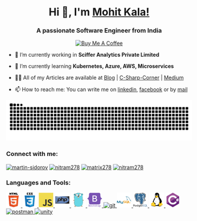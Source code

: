 <h1 align="center">Hi 👋, I'm <a href="http://mohitkala.in">Mohit Kala!</a></h1>
<h3 align="center">A passionate Software Engineer from India</h3>

<div align="center">
 <!-- <img src="https://komarev.com/ghpvc/?username=matrix278&label=Profile%20views&color=48c030&style=flat" height="25" width="130" alt="matrix278" />
  <a href="https://www.buymeacoffee.com/matrix278"> <img src="https://cdn.buymeacoffee.com/buttons/v2/default-yellow.png" height="40" width="140" alt="matrix278" /></a>-->
 <a href="https://www.buymeacoffee.com/mohitkala0s" target="_blank"><img src="https://cdn.buymeacoffee.com/buttons/v2/default-red.png" alt="Buy Me A Coffee" style="height: 60px !important;width: 217px !important;" ></a>
</div>

<!-- <div align="center"> <img src="https://github.com/Matrix278/Matrix278/blob/master/assets/matrix-has-you.gif" alt="matrix278" /> </div> -->

<!-- <p align="left"> <a href="https://github.com/ryo-ma/github-profile-trophy"><img src="https://github-profile-trophy.vercel.app/?username=matrix278&theme=onedark&row=2&column=3" alt="matrix278" /></a> </p> -->

- 🔭 I’m currently working in **Sciffer Analytics Private Limited**

- 🌱 I’m currently learning **Kubernetes, Azure, AWS, Microservices**

- 👨‍💻 All of my Articles are available at [Blog](https://kalamohit.blogspot.com) |  [C-Sharp-Corner](https://www.c-sharpcorner.com/members/mohit-kala2) | [Medium](https://mohitkalajain.medium.com)

- 📫 How to reach me: You can write me on [linkedin](https://www.linkedin.com/in/mohitkalajain), [facebook](https://www.facebook.com/mohit.kala3) or by [mail](mailto:mohitkala0@gmail.com)

<p align="center">
  <img src="https://github.com/mohitkalajain/mohitkalajain/blob/main/github-contribution-grid-snake.svg" alt="snake">
</p>

<h3 align="left">Connect with me:</h3>
<p align="left">
  <a href="https://linkedin.com/in/mohitkalajain" target="blank"><img align="center" src="https://raw.githubusercontent.com/rahuldkjain/github-profile-readme-generator/master/src/images/icons/Social/linked-in-alt.svg" alt="martin-sidorov" height="30" width="40" /></a>
  <a href="https://fb.com/nitram278" target="blank"><img align="center" src="https://raw.githubusercontent.com/rahuldkjain/github-profile-readme-generator/master/src/images/icons/Social/facebook.svg" alt="nitram278" height="30" width="40" /></a>
  <a href="https://dev.to/matrix278" target="blank"><img align="center" src="https://cdn.jsdelivr.net/npm/simple-icons@3.0.1/icons/dev-dot-to.svg" alt="matrix278" height="30" width="40" /></a>
  <a href="https://twitter.com/nitram278" target="blank"><img align="center" src="https://raw.githubusercontent.com/rahuldkjain/github-profile-readme-generator/master/src/images/icons/Social/twitter.svg" alt="nitram278" height="30" width="40" /></a>
  <!--<a href="https://www.hackerrank.com/matrix27" target="blank"><img align="center" src="https://raw.githubusercontent.com/rahuldkjain/github-profile-readme-generator/master/src/images/icons/Social/hackerrank.svg" alt="matrix27" height="30" width="40" /></a>
  <a href="https://codepen.io/matrix27" target="blank"><img align="center" src="https://raw.githubusercontent.com/rahuldkjain/github-profile-readme-generator/master/src/images/icons/Social/codepen.svg" alt="matrix27" height="30" width="40" /></a>
  <a href="https://martin-sidorov.medium.com/" target="blank"><img align="center" src="https://raw.githubusercontent.com/rahuldkjain/github-profile-readme-generator/master/src/images/icons/Social/medium.svg" alt="@martin.sidorov27" height="30" width="40" /></a>
  <a href="https://stackoverflow.com/users/11167914" target="blank"><img align="center" src="https://raw.githubusercontent.com/rahuldkjain/github-profile-readme-generator/master/src/images/icons/Social/stack-overflow.svg" alt="11167914" height="30" width="40" /></a>
  <a href="https://www.leetcode.com/matrix278" target="blank"><img align="center" src="https://raw.githubusercontent.com/rahuldkjain/github-profile-readme-generator/master/src/images/icons/Social/leet-code.svg" alt="matrix278" height="30" width="40" /></a>
  <a href="https://www.showwcase.com/matrix278" target="blank"><img align="center" src="https://www.showwcase.com/favicon.png" alt="matrix278" height="30" width="40" /></a>
  <a href="https://dev.page/martin-sidorov" target="blank"><img align="center" src="https://dev.page/static/favicons/favicon-32x32.png" alt="matrix278" height="30" width="40" /></a>
  <a href="https://www.polywork.com/matrix278" target="blank"><img align="center" src="https://d26uz55awpmifc.cloudfront.net/assets/favicon/favicon-32x32-6313576cc7f656f174a3485f9f3c57bc046fe3e716be94221c44cb71320678e0.png" alt="matrix278" height="30" width="40" /></a>
  <a href="https://cord.co/candidate/account/u/candidate/57771" target="blank"><img align="center" src="https://assets.co-hire.com/react/p/cord-icon-180.png" alt="martin" height="30" width="40" /></a>
</p>-->

<h3 align="left">Languages and Tools:</h3>
<p align="left">
  <a href="https://www.w3.org/html/" target="_blank"> <img src="https://raw.githubusercontent.com/devicons/devicon/master/icons/html5/html5-original-wordmark.svg" alt="html5" width="40" height="40"/> </a>
  <a href="https://www.w3schools.com/css/" target="_blank"> <img src="https://raw.githubusercontent.com/devicons/devicon/master/icons/css3/css3-original-wordmark.svg" alt="css3" width="40" height="40"/> </a>
  <a href="https://developer.mozilla.org/en-US/docs/Web/JavaScript" target="_blank"> <img src="https://raw.githubusercontent.com/devicons/devicon/master/icons/javascript/javascript-original.svg" alt="javascript" width="40" height="40"/> </a>
  <a href="https://www.php.net" target="_blank"> <img src="https://raw.githubusercontent.com/devicons/devicon/master/icons/php/php-original.svg" alt="php" width="40" height="40"/> </a>
  <a href="https://golang.org" target="_blank"> <img src="https://raw.githubusercontent.com/devicons/devicon/master/icons/go/go-original.svg" alt="go" width="40" height="40"/> </a>
  <a href="https://getbootstrap.com" target="_blank"> <img src="https://raw.githubusercontent.com/devicons/devicon/master/icons/bootstrap/bootstrap-plain-wordmark.svg" alt="bootstrap" width="40" height="40"/> </a>
  <a href="https://git-scm.com/" target="_blank"> <img src="https://www.vectorlogo.zone/logos/git-scm/git-scm-icon.svg" alt="git" width="40" height="40"/> </a>
  <a href="https://www.mysql.com/" target="_blank"> <img src="https://raw.githubusercontent.com/devicons/devicon/master/icons/mysql/mysql-original-wordmark.svg" alt="mysql" width="40" height="40"/> </a>
  <a href="https://www.postgresql.org" target="_blank"> <img src="https://raw.githubusercontent.com/devicons/devicon/master/icons/postgresql/postgresql-original-wordmark.svg" alt="postgresql" width="40" height="40"/> </a>
  <a href="https://www.linux.org/" target="_blank"> <img src="https://raw.githubusercontent.com/devicons/devicon/master/icons/linux/linux-original.svg" alt="linux" width="40" height="40"/> </a>
  <a href="https://www.w3schools.com/cs/" target="_blank"> <img src="https://raw.githubusercontent.com/devicons/devicon/master/icons/csharp/csharp-original.svg" alt="csharp" width="40" height="40"/> </a>
  <a href="https://postman.com" target="_blank"> <img src="https://www.vectorlogo.zone/logos/getpostman/getpostman-icon.svg" alt="postman" width="40" height="40"/> </a>
  <a href="https://unity.com/" target="_blank"> <img src="https://www.vectorlogo.zone/logos/unity3d/unity3d-icon.svg" alt="unity" width="40" height="40"/> </a>
</p>

<!-- <h3 align="left">Support:</h3>
<p>
  <a href="https://www.buymeacoffee.com/matrix278"> <img align="left" src="https://cdn.buymeacoffee.com/buttons/v2/default-yellow.png" height="45" width="170" alt="matrix278" /></a>
</p> -->




<!--
### Hi there 👋

<!--
**mohitkalajain/Intro** is a ✨ _special_ ✨ repository because its `README.md` (this file) appears on your GitHub profile.
Here are some ideas to get you started:
- 🔭 I’m currently working on ...
- 🌱 I’m currently learning ...
- 👯 I’m looking to collaborate on ...
- 🤔 I’m looking for help with ...
- 💬 Ask me about ...
- 📫 How to reach me: ...
- 😄 Pronouns: ...
- ⚡ Fun fact: ...
-->

<!--- My name is **Mohit Kala**
- I'm a **Full Stack Developer**
- **Current Company:** [Sciffer Analytics Private Limited](https://www.sciffer.com)

:writing_hand: **My Recent Articles**

- [Web API Versioning](https://www.c-sharpcorner.com/article/web-api-versioning/) 
- [Useful Git commands for common tasks](https://mohitkalajain.medium.com/useful-git-commands-for-common-tasks-5b73f4b5769f)
- [React Introduction](https://mohitkalajain.medium.com/react-introduction-181a6a8e8945)
- [C# Understanding Encapsulation And Abstraction](https://mohitkalajain.medium.com/understanding-encapsulation-and-abstraction-a4223c8c82ee)



📫 **How to reach me**

- **LinkedIn:** https://www.linkedin.com/in/mohitkalajain/
-->
